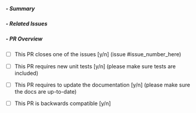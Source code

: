 ##### - Summary

##### - Related Issues

##### - PR Overview
- [ ] This PR closes one of the issues [y/n] (issue #issue_number_here)
- [ ] This PR requires new unit tests [y/n] (please make sure tests are included)
- [ ] This PR requires to update the documentation [y/n] (please make sure the docs are up-to-date)
- [ ] This PR is backwards compatible [y/n]


